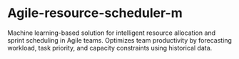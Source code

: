 # Agile-resource-scheduler-m
Machine learning-based solution for intelligent resource allocation and sprint scheduling in Agile teams. Optimizes team productivity by forecasting workload, task priority, and capacity constraints using historical data.

